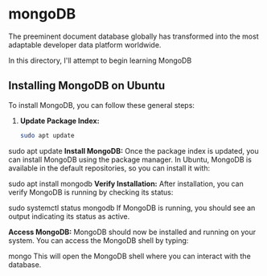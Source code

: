 # mongoDB
The preeminent document database globally has transformed into the most adaptable developer data platform worldwide.


In this directory, I'll attempt to begin learning MongoDB

## Installing MongoDB on Ubuntu

To install MongoDB, you can follow these general steps:

1. **Update Package Index:**

   ```bash
   sudo apt update


sudo apt update
**Install MongoDB:** 
Once the package index is updated, you can install MongoDB using the package manager. In Ubuntu, MongoDB is available in the default repositories, so you can install it with:

sudo apt install mongodb
**Verify Installation:**
After installation, you can verify MongoDB is running by checking its status:

sudo systemctl status mongodb
If MongoDB is running, you should see an output indicating its status as active.

**Access MongoDB:**
MongoDB should now be installed and running on your system. You can access the MongoDB shell by typing:

mongo
This will open the MongoDB shell where you can interact with the database.

